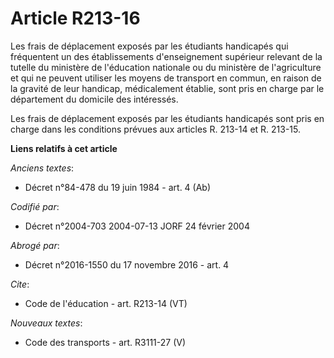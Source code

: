 # Article R213-16

Les frais de déplacement exposés par les étudiants handicapés qui fréquentent un des établissements d'enseignement supérieur
relevant de la tutelle du ministère de l'éducation nationale ou du ministère de l'agriculture et qui ne peuvent utiliser les
moyens de transport en commun, en raison de la gravité de leur handicap, médicalement établie, sont pris en charge par le
département du domicile des intéressés. 

Les frais de déplacement exposés par les étudiants handicapés sont pris en charge dans les conditions prévues aux articles R.
213-14 et R. 213-15.

**Liens relatifs à cet article**

_Anciens textes_:

  - Décret n°84-478 du 19 juin 1984 - art. 4 (Ab)

_Codifié par_:

  - Décret n°2004-703 2004-07-13 JORF 24 février 2004

_Abrogé par_:

  - Décret n°2016-1550 du 17 novembre 2016 - art. 4

_Cite_:

  - Code de l'éducation - art. R213-14 (VT)

_Nouveaux textes_:

  - Code des transports - art. R3111-27 (V)
